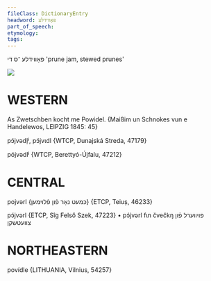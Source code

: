 ```yaml
---
fileClass: DictionaryEntry
headword: פּאָווידלע
part_of_speech: 
etymology: 
tags: 
---
```

פּאָווידלע
־ס
די
'prune jam, stewed prunes'

![](https://ia902902.us.archive.org/9/items/Yiddish-Dialect-Maps/map%20-%20FoY3-234%20-%20stewed%20prunes.jpg)

WESTERN
========

As Zwetschben kocht me Powidel.
{Maißim un Schnokes vun e Handelewos, LEIPZIG 1845: 45}

pɔ́jvədl̩ʲ, pɔ́jvɩdl {WTCP, Dunajská Streda, 47179}

pójvədlʲ {WTCP, Berettyó-Újfalu, 47212}

CENTRAL
========

pojvərl {כּמעט נאָר פֿון פֿלוימען}  {ETCP, Teiuș, 46233}

pɔ́jvərl {ETCP, Sîg Felső Szek, 47223}
	•	pɔ́jvərl fɩn čvečkŋ פּויווערל פֿון צוועטשקן

NORTHEASTERN
==============

povídle {LITHUANIA, Vilnius, 54257}